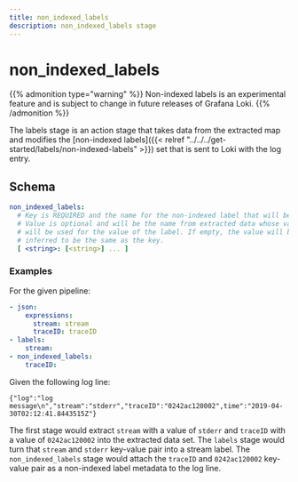 ```yaml
---
title: non_indexed_labels
description: non_indexed_labels stage
---
```

# non_indexed_labels

{{% admonition type="warning" %}}
Non-indexed labels is an experimental feature and is subject to change in future releases of Grafana Loki.
{{% /admonition %}}

The labels stage is an action stage that takes data from the extracted map and
modifies the [non-indexed labels]({{< relref "../../../get-started/labels/non-indexed-labels" >}}) set that is sent to Loki with the log entry.

## Schema

```yaml
non_indexed_labels:
  # Key is REQUIRED and the name for the non-indexed label that will be created.
  # Value is optional and will be the name from extracted data whose value
  # will be used for the value of the label. If empty, the value will be
  # inferred to be the same as the key.
  [ <string>: [<string>] ... ]
```

### Examples

For the given pipeline:

```yaml
- json:
    expressions:
      stream: stream
      traceID: traceID
- labels:
    stream:
- non_indexed_labels:
    traceID:
```

Given the following log line:

```
{"log":"log message\n","stream":"stderr","traceID":"0242ac120002",time":"2019-04-30T02:12:41.8443515Z"}
```

The first stage would extract `stream` with a value of `stderr` and `traceID` with a value of `0242ac120002` into
the extracted data set. The `labels` stage would turn that `stream` and `stderr` key-value pair into a stream label.
The `non_indexed_labels` stage would attach the `traceID` and `0242ac120002` key-value pair as a non-indexed label metadata to the log line.
